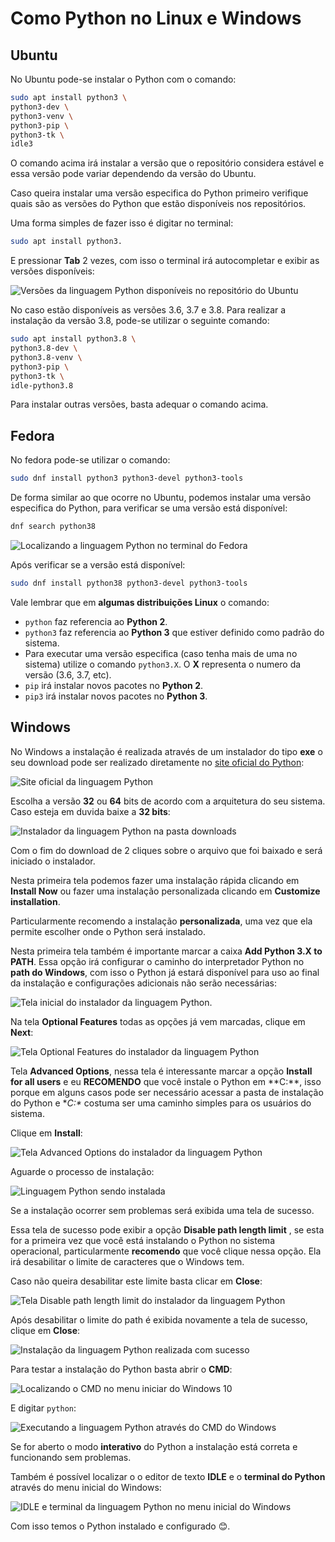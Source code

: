 # Como Python no Linux e Windows

## Ubuntu

No Ubuntu pode-se instalar o Python com o comando:

```bash
sudo apt install python3 \
python3-dev \
python3-venv \
python3-pip \
python3-tk \
idle3
```

O comando acima irá instalar a versão que o repositório considera estável e essa versão pode variar dependendo da versão do Ubuntu.

Caso queira instalar uma versão especifica do Python primeiro verifique quais são as versões do Python que estão disponíveis nos repositórios.

Uma forma simples de fazer isso é digitar no terminal:

```bash
sudo apt install python3.
```

E pressionar **Tab** 2 vezes, com isso o terminal irá autocompletar e exibir as versões disponíveis:

![Versões da linguagem Python disponíveis no repositório do Ubuntu](./imgs/python/ubuntu-term-python-versions.png)

No caso estão disponíveis as versões 3.6, 3.7 e 3.8. Para realizar a instalação da versão 3.8, pode-se utilizar o seguinte comando:

```bash
sudo apt install python3.8 \
python3.8-dev \
python3.8-venv \
python3-pip \
python3-tk \
idle-python3.8
```

Para instalar outras versões, basta adequar o comando acima.

## Fedora

No fedora pode-se utilizar o comando:

```bash
sudo dnf install python3 python3-devel python3-tools
```

De forma similar ao que ocorre no Ubuntu, podemos instalar uma versão especifica do Python, para verificar se uma versão está disponível:

```bash
dnf search python38
```

![Localizando a linguagem Python no terminal do Fedora](./imgs/python/fedora-search-python.png)

Após verificar se a versão está disponível:

```bash
sudo dnf install python38 python3-devel python3-tools
```

Vale lembrar que em **algumas distribuições Linux** o comando:

-   `python` faz referencia ao **Python 2**.
-   `python3` faz referencia ao **Python 3** que estiver definido como padrão do sistema.
-   Para executar uma versão especifica (caso tenha mais de uma no sistema) utilize o comando `python3.X`. O **X** representa o numero da versão (3.6, 3.7, etc).
-   `pip` irá instalar novos pacotes no **Python 2**.
-   `pip3` irá instalar novos pacotes no **Python 3**.

## Windows

No Windows a instalação é realizada através de um instalador do tipo **exe** o seu download pode ser realizado diretamente no [site oficial do Python](https://www.python.org/):

![Site oficial da linguagem Python](./imgs/python/python-site.png)

Escolha a versão **32** ou **64** bits de acordo com a arquitetura do seu sistema. Caso esteja em duvida baixe a **32 bits**:

![Instalador da linguagem Python na pasta downloads](./imgs/python/python-exec-download-folder.png)

Com o fim do download de 2 cliques sobre o arquivo que foi baixado e será iniciado o instalador.

Nesta primeira tela podemos fazer uma instalação rápida clicando em **Install Now** ou fazer uma instalação personalizada clicando em **Customize installation**.

Particularmente recomendo a instalação **personalizada**, uma vez que ela permite escolher onde o Python será instalado.

Nesta primeira tela também é importante marcar a caixa **Add Python 3.X to PATH**. Essa opção irá configurar o caminho do interpretador Python no **path do Windows**, com isso o Python já estará disponível para uso ao final da instalação e configurações adicionais não serão necessárias:

![Tela inicial do instalador da linguagem Python.](./imgs/python/windows-python38-install-00.png)

Na tela **Optional Features** todas as opções já vem marcadas, clique em **Next**:

![Tela Optional Features do instalador da linguagem Python](./imgs/python/windows-python38-install-01.png)

Tela **Advanced Options**, nessa tela é interessante marcar a opção **Install for all users** e eu **RECOMENDO** que você instale o Python em **C:\**, isso porque em alguns casos pode ser necessário acessar a pasta de instalação do Python e **C:\** costuma ser uma caminho simples para os usuários do sistema.

Clique em **Install**:

![Tela Advanced Options do instalador da linguagem Python](./imgs/python/windows-python38-install-02.png)

Aguarde o processo de instalação:

![Linguagem Python sendo instalada](./imgs/python/windows-python38-install-03.png)

Se a instalação ocorrer sem problemas será exibida uma tela de sucesso.

Essa tela de sucesso pode exibir a opção **Disable path length limit** , se esta for a primeira vez que você está instalando o Python no sistema operacional, particularmente **recomendo** que você clique nessa opção. Ela irá desabilitar o limite de caracteres que o Windows tem.

Caso não queira desabilitar este limite basta clicar em **Close**:

![Tela Disable path length limit do instalador da linguagem Python](./imgs/python/windows-python38-install-04.png)

Após desabilitar o limite do path é exibida novamente a tela de sucesso, clique em **Close**:

![Instalação da linguagem Python realizada com sucesso](./imgs/python/windows-python38-install-05.png)

Para testar a instalação do Python basta abrir o **CMD**:

![Localizando o CMD no menu iniciar do Windows 10](./imgs/python/windows-start-cmd.png)

E digitar `python`:

![Executando a linguagem Python através do CMD do Windows](./imgs/python/cmd-run-python.png)

Se for aberto o modo **interativo** do Python a instalação está correta e funcionando sem problemas.

Também é possível localizar o o editor de texto **IDLE** e o **terminal do Python** através do menu inicial do Windows:

![IDLE e terminal da linguagem Python no menu inicial do Windows](./imgs/python/windows-start-menu-python.png)

Com isso temos o Python instalado e configurado :blush:.